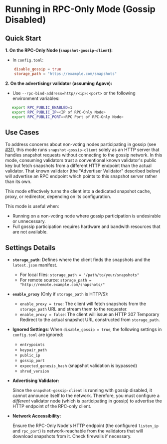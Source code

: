 # Running in RPC-Only Mode (Gossip Disabled)

## Quick Start

**1. On the RPC-Only Node (`snapshot-gossip-client`):**
   * In `config.toml`:
 ```toml
     disable_gossip = true
     storage_path = "https://example.com/snapshots"
```

**2. On the advertisingr validator (assuming Agave):**
   * Use `--rpc-bind-address=http//<ip>:<port>` or
     the following environment variables:
```bash
   export RPC_PUBLIC_ENABLED=1
   export RPC_PUBLIC_IP=<IP of RPC-Only Node>
   export RPC_PUBLIC_PORT=<RPC Port of RPC-Only Node>
```

## Use Cases

To address concerns about non-voting nodes participating in gossip (see [#31](https://github.com/Blockdaemon/agave-snapshot-gossip-client/issues/31)), this mode runs `snapshot-gossip-client` solely as an HTTP server that handles snapshot requests without connecting to the gossip network. In this mode, consuming validators trust a conventional known validator's public key but fetch snapshots from a different HTTP endpoint than the actual validator. That known validator (the "Advertiser Validator" described below) will advertise an RPC endpoint which points to this snapshot server rather than its own.

This mode effectively turns the client into a dedicated snapshot cache, proxy, or redirector, depending on its configuration.

This mode is useful when:

*   Running on a non-voting node where gossip participation is undesirable or unnecessary.
*   Full gossip participation requires hardware and bandwith resources that are not available.

## Settings Details

*   **`storage_path`**: Defines where the client finds the snapshots and the `latest.json` manifest.
    *   For local files: `storage_path = "/path/to/your/snapshots"`
    *   For remote source: `storage_path = "http://remote.example.com/snapshots/"`

*   **`enable_proxy`** (Only if `storage_path` is HTTP/S):
    *   `enable_proxy = true`: The client will fetch snapshots from the `storage_path` URL and stream them to the requester.
    *   `enable_proxy = false`: The client will issue an HTTP 307 Temporary Redirect to the actual snapshot URL constructed from `storage_path`.

*   **Ignored Settings**: When `disable_gossip = true`, the following settings in `config.toml` are ignored:
    *   `entrypoints`
    *   `keypair_path`
    *   `public_ip`
    *   `gossip_port`
    *   `expected_genesis_hash` (snapshot validation is bypassed)
    *   `shred_version`

*   **Advertising Validator:**

    Since the `snapshot-gossip-client` is running with gossip disabled, it cannot announce itself to the network. Therefore, you must configure a *different* validator node (which *is* participating in gossip) to advertise the HTTP endpoint of the RPC-only client.

*  **Network Accessibility:**

    Ensure the RPC-Only Node's HTTP endpoint (the configured `listen_ip` and `rpc_port`) is network-reachable from the validators that will download snapshots from it. Check firewalls if necessary.
